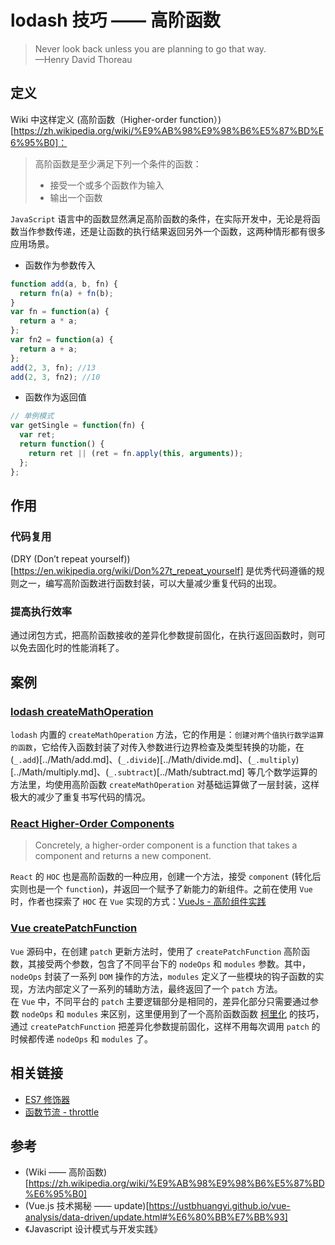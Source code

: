# lodash 技巧 —— 高阶函数

> Never look back unless you are planning to go that way.  
> —Henry David Thoreau

## 定义

Wiki 中这样定义 (高阶函数（Higher-order function）)[https://zh.wikipedia.org/wiki/%E9%AB%98%E9%98%B6%E5%87%BD%E6%95%B0]：

> 高阶函数是至少满足下列一个条件的函数：
>
> - 接受一个或多个函数作为输入
> - 输出一个函数

`JavaScript` 语言中的函数显然满足高阶函数的条件，在实际开发中，无论是将函数当作参数传递，还是让函数的执行结果返回另外一个函数，这两种情形都有很多应用场景。

- 函数作为参数传入

```js
function add(a, b, fn) {
  return fn(a) + fn(b);
}
var fn = function(a) {
  return a * a;
};
var fn2 = function(a) {
  return a + a;
};
add(2, 3, fn); //13
add(2, 3, fn2); //10
```

- 函数作为返回值

```js
// 单例模式
var getSingle = function(fn) {
  var ret;
  return function() {
    return ret || (ret = fn.apply(this, arguments));
  };
};
```

## 作用

### 代码复用

(DRY (Don’t repeat yourself))[https://en.wikipedia.org/wiki/Don%27t_repeat_yourself] 是优秀代码遵循的规则之一，编写高阶函数进行函数封装，可以大量减少重复代码的出现。

### 提高执行效率

通过闭包方式，把高阶函数接收的差异化参数提前固化，在执行返回函数时，则可以免去固化时的性能消耗了。

## 案例

### [lodash createMathOperation](../Internal/createMathOperation.md)

`lodash` 内置的 `createMathOperation` 方法，它的作用是：`创建对两个值执行数学运算的函数`，它给传入函数封装了对传入参数进行边界检查及类型转换的功能，在 (`_.add`)[../Math/add.md]、(`_.divide`)[../Math/divide.md]、(`_.multiply`)[../Math/multiply.md]、(`_.subtract`)[../Math/subtract.md] 等几个数学运算的方法里，均使用高阶函数 `createMathOperation` 对基础运算做了一层封装，这样极大的减少了重复书写代码的情况。

### [React Higher-Order Components](https://reactjs.org/docs/higher-order-components.html)

> Concretely, a higher-order component is a function that takes a component and returns a new component.

`React` 的 `HOC` 也是高阶函数的一种应用，创建一个方法，接受 `component` (转化后实则也是一个 `function`)，并返回一个赋予了新能力的新组件。之前在使用 `Vue` 时，作者也探索了 `HOC` 在 `Vue` 实现的方式：[VueJs - 高阶组件实践](http://blog.amu.fun/2017/07/06/knowledge/vue/vuejs%E9%AB%98%E9%98%B6%E7%BB%84%E4%BB%B6%E5%AE%9E%E8%B7%B5/)

### [Vue createPatchFunction](https://github.com/vuejs/vue/blob/59d8579fbd3a3450ab684d6a596f1853f2257d08/src/platforms/web/runtime/patch.js#L12)

`Vue` 源码中，在创建 `patch` 更新方法时，使用了 `createPatchFunction` 高阶函数，其接受两个参数，包含了不同平台下的 `nodeOps` 和 `modules` 参数。其中，`nodeOps` 封装了一系列 `DOM` 操作的方法，`modules` 定义了一些模块的钩子函数的实现，方法内部定义了一系列的辅助方法，最终返回了一个 `patch` 方法。  
 在 `Vue` 中，不同平台的 `patch` 主要逻辑部分是相同的，差异化部分只需要通过参数 `nodeOps` 和 `modules` 来区别，这里便用到了一个高阶函数函数 [柯里化](https://zh.wikipedia.org/wiki/%E6%9F%AF%E9%87%8C%E5%8C%96) 的技巧，通过 `createPatchFunction` 把差异化参数提前固化，这样不用每次调用 `patch` 的时候都传递 `nodeOps` 和 `modules` 了。

## 相关链接

- [ES7 修饰器](http://blog.amu.fun/2017/05/29/knowledge/ES7%E4%BF%AE%E9%A5%B0%E5%99%A8/)
- [函数节流 - throttle](http://blog.amu.fun/2017/06/07/knowledge/throttle/)

## 参考

- (Wiki —— 高阶函数)[https://zh.wikipedia.org/wiki/%E9%AB%98%E9%98%B6%E5%87%BD%E6%95%B0]
- (Vue.js 技术揭秘 —— update)[https://ustbhuangyi.github.io/vue-analysis/data-driven/update.html#%E6%80%BB%E7%BB%93]
- 《Javascript 设计模式与开发实践》
